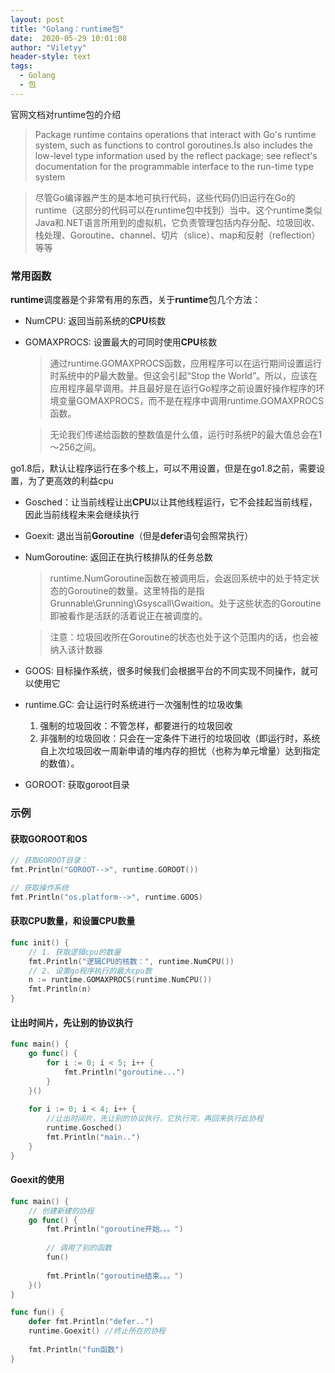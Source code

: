 ```yaml
---
layout: post
title: "Golang：runtime包"
date:  2020-05-29 10:01:08
author: "Viletyy"
header-style: text
tags:
  - Golang
  - 包
---
```

官网文档对runtime包的介绍

> Package runtime contains operations that interact with Go's runtime system, such as functions to control goroutines.Is also includes the low-level type information used by the reflect package; see reflect's documentation for the programmable interface to the run-time type system

> 尽管Go编译器产生的是本地可执行代码，这些代码仍旧运行在Go的runtime（这部分的代码可以在runtime包中找到）当中。这个runtime类似Java和.NET语言所用到的虚拟机，它负责管理包括内存分配、垃圾回收、栈处理、Goroutine、channel、切片（slice）、map和反射（reflection）等等

### 常用函数
**runtime**调度器是个非常有用的东西，关于**runtime**包几个方法：
- NumCPU: 返回当前系统的**CPU**核数
- GOMAXPROCS: 设置最大的可同时使用**CPU**核数
  > 通过runtime.GOMAXPROCS函数，应用程序可以在运行期间设置运行时系统中的P最大数量。但这会引起“Stop the World”。所以，应该在应用程序最早调用。并且最好是在运行Go程序之前设置好操作程序的环境变量GOMAXPROCS，而不是在程序中调用runtime.GOMAXPROCS函数。
    
  > 无论我们传递给函数的整数值是什么值，运行时系统P的最大值总会在1～256之间。

go1.8后，默认让程序运行在多个核上，可以不用设置，但是在go1.8之前，需要设置，为了更高效的利益cpu
- Gosched：让当前线程让出**CPU**以让其他线程运行，它不会挂起当前线程，因此当前线程未来会继续执行
- Goexit: 退出当前**Goroutine**（但是**defer**语句会照常执行）
- NumGoroutine: 返回正在执行核排队的任务总数
  > runtime.NumGoroutine函数在被调用后，会返回系统中的处于特定状态的Goroutine的数量。这里特指的是指Grunnable\Grunning\Gsyscall\Gwaition。处于这些状态的Goroutine即被看作是活跃的活着说正在被调度的。
    
  > 注意：垃圾回收所在Goroutine的状态也处于这个范围内的话，也会被纳入该计数器
    
- GOOS: 目标操作系统，很多时候我们会根据平台的不同实现不同操作，就可以使用它
- runtime.GC: 会让运行时系统进行一次强制性的垃圾收集
    1. 强制的垃圾回收：不管怎样，都要进行的垃圾回收
    2. 非强制的垃圾回收：只会在一定条件下进行的垃圾回收（即运行时，系统自上次垃圾回收一周新申请的堆内存的担忧（也称为单元增量）达到指定的数值）。
- GOROOT: 获取goroot目录

### 示例
#### 获取GOROOT和OS
```go
// 获取GOROOT目录：
fmt.Println("GOROOT-->", runtime.GOROOT())

// 获取操作系统
fmt.Println("os.platform-->", runtime.GOOS)
```

#### 获取CPU数量，和设置CPU数量
```go 
func init() {
    // 1. 获取逻辑cpu的数量
    fmt.Println("逻辑CPU的核数：", runtime.NumCPU())
    // 2. 设置go程序执行的最大cpu数
    n := runtime.GOMAXPROCS(runtime.NumCPU())
    fmt.Println(n)
}
```

#### 让出时间片，先让别的协议执行
```go
func main() {
    go func() {
        for i := 0; i < 5; i++ {
            fmt.Println("goroutine...")
        }
    }()
    
    for i := 0; i < 4; i++ {
        //让出时间片，先让别的协议执行，它执行完，再回来执行此协程
        runtime.Gosched()
        fmt.Println("main..")
    }
}
```

#### Goexit的使用
```go
func main() {
    // 创建新建的协程
    go func() {
        fmt.Println("goroutine开始。。。")
        
        // 调用了别的函数
        fun()
        
        fmt.Println("goroutine结束。。。")
    }()
}

func fun() {
    defer fmt.Println("defer..")
    runtime.Goexit() //终止所在的协程
    
    fmt.Println("fun函数")
}
```